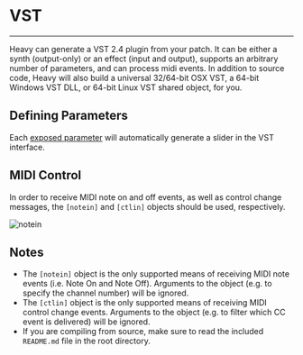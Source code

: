 # VST
---

Heavy can generate a VST 2.4 plugin from your patch. It can be either a synth (output-only) or an effect (input and output), supports an arbitrary number of parameters, and can process midi events. In addition to source code, Heavy will also build a universal 32/64-bit OSX VST, a 64-bit Windows VST DLL, or 64-bit Linux VST shared object, for you.

## Defining Parameters
Each [exposed parameter](#02.getting_started#exposing-parameters) will automatically generate a slider in the VST interface.

## MIDI Control
In order to receive MIDI note on and off events, as well as control change messages, the `[notein]` and `[ctlin]` objects should be used, respectively.

![notein](img/docs_notein.png)


## Notes
* The `[notein]` object is the only supported means of receiving MIDI note events (i.e. Note On and Note Off). Arguments to the object (e.g. to specify the channel number) will be ignored.
* The `[ctlin]` object is the only supported means of receiving MIDI control change events. Arguments to the object (e.g. to filter which CC event is delivered) will be ignored.
* If you are compiling from source, make sure to read the included `README.md` file in the root directory.
